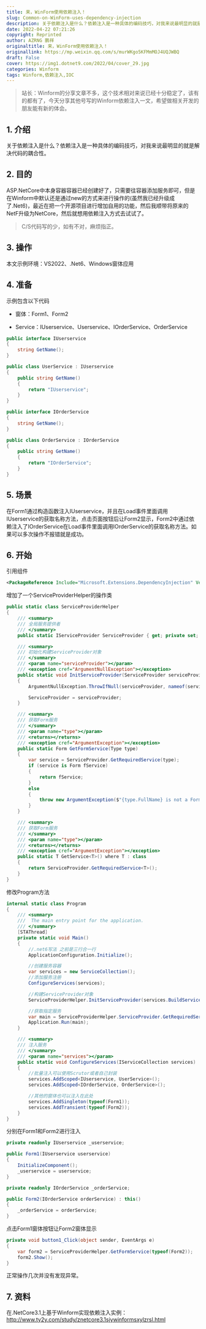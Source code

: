 ```yaml
---
title: 来，WinForm使用依赖注入！
slug: Common-on-WinForm-uses-dependency-injection
description: 关于依赖注入是什么？依赖注入是一种具体的编码技巧，对我来说最明显的就是解决代码的耦合性。
date: 2022-04-22 07:21:26
copyright: Reprinted
author: AZRNG 鹏祥
originaltitle: 来，WinForm使用依赖注入！
originallink: https://mp.weixin.qq.com/s/murWKgo5KFMmMOJ4UQJWBQ
draft: False
cover: https://img1.dotnet9.com/2022/04/cover_29.jpg
categories: Winform
tags: Winform,依赖注入,IOC
---
```


>站长：Winform的分享文章不多，这个技术相对来说已经十分稳定了，该有的都有了，今天分享其他号写的Winform依赖注入一文，希望做相关开发的朋友能有新的体会。

## 1. 介绍

关于依赖注入是什么？依赖注入是一种具体的编码技巧，对我来说最明显的就是解决代码的耦合性。

## 2. 目的

ASP.NetCore中本身容器容器已经创建好了，只需要往容器添加服务即可，但是在Winform中默认还是通过new的方式来进行操作的(虽然我已经升级成了.Net6)，最近在把一个开源项目进行增加自用的功能，然后我顺带将原来的NetF升级为NetCore，然后就想用依赖注入方式去试试了。

>C/S代码写的少，如有不对，麻烦指正。

## 3. 操作

本文示例环境：VS2022、.Net6、Windows窗体应用

## 4. 准备

示例包含以下代码

- 窗体：Form1、Form2

- Service：IUserservice、Userservice、IOrderService、OrderService

```csharp
public interface IUserservice
{
    string GetName();
}

public class UserService : IUserservice
{
    public string GetName()
    {
        return "IUserservice";
    }
}

public interface IOrderService
{
    string GetName();
}

public class OrderService : IOrderService
{
    public string GetName()
    {
        return "IOrderService";
    }
}
```

## 5. 场景

在Form1通过构造函数注入IUserservice，并且在Load事件里面调用IUserservice的获取名称方法，点击页面按钮后让Form2显示，Form2中通过依赖注入了IOrderService在Load事件里面调用IOrderService的获取名称方法。如果可以多次操作不报错就是成功。

## 6. 开始

引用组件

```xml
<PackageReference Include="Microsoft.Extensions.DependencyInjection" Version="6.0.0" />
```

增加了一个ServiceProviderHelper的操作类

```csharp
public static class ServiceProviderHelper
{
    /// <summary>
    /// 全局服务提供者
    /// </summary>
    public static IServiceProvider ServiceProvider { get; private set; } = null!;

    /// <summary>
    /// 初始化构建ServiceProvider对象
    /// </summary>
    /// <param name="serviceProvider"></param>
    /// <exception cref="ArgumentNullException"></exception>
    public static void InitServiceProvider(ServiceProvider serviceProvider)
    {
        ArgumentNullException.ThrowIfNull(serviceProvider, nameof(serviceProvider));

        ServiceProvider = serviceProvider;
    }

    /// <summary>
    /// 获取Form服务
    /// </summary>
    /// <param name="type"></param>
    /// <returns></returns>
    /// <exception cref="ArgumentException"></exception>
    public static Form GetFormService(Type type)
    {
        var service = ServiceProvider.GetRequiredService(type);
        if (service is Form fService)
        {
            return fService;
        }
        else
        {
            throw new ArgumentException($"{type.FullName} is not a Form");
        }
    }

    /// <summary>
    /// 获取Form服务
    /// </summary>
    /// <param name="type"></param>
    /// <returns></returns>
    /// <exception cref="ArgumentException"></exception>
    public static T GetService<T>() where T : class
    {
        return ServiceProvider.GetRequiredService<T>();
    }
}
```

修改Program方法

```csharp
internal static class Program
{
    /// <summary>
    ///  The main entry point for the application.
    /// </summary>
    [STAThread]
    private static void Main()
    {
        //.net6写法 之前是三行合一行
        ApplicationConfiguration.Initialize();

        //创建服务容器
        var services = new ServiceCollection();
        //添加服务注册
        ConfigureServices(services);

        //构建ServiceProvider对象
        ServiceProviderHelper.InitServiceProvider(services.BuildServiceProvider());

        //获取指定服务
        var main = ServiceProviderHelper.ServiceProvider.GetRequiredService<Form1>();
        Application.Run(main);
    }

    /// <summary>
    /// 注入服务
    /// </summary>
    /// <param name="services"></param>
    public static void ConfigureServices(IServiceCollection services)
    {
        //批量注入可以使用Scrutor或者自己封装
        services.AddScoped<IUserservice, UserService>();
        services.AddScoped<IOrderService, OrderService>();

        //其他的窗体也可以注入在此处
        services.AddSingleton(typeof(Form1));
        services.AddTransient(typeof(Form2));
    }
}
```

分别在Form1和Form2进行注入

```csharp
private readonly IUserservice _userservice;

public Form1(IUserservice userservice)
{
    InitializeComponent();
    _userservice = userservice;
}

private readonly IOrderService _orderService;

public Form2(IOrderService orderService) : this()
{
    _orderService = orderService;
}
```

点击Form1窗体按钮让Form2窗体显示

```csharp
private void button1_Click(object sender, EventArgs e)
{
    var form2 = ServiceProviderHelper.GetFormService(typeof(Form2));
    form2.Show();
}
```

正常操作几次并没有发现异常。

## 7. 资料

在.NetCore3.1上基于Winform实现依赖注入实例：http://www.ty2y.com/study/znetcore3.1sjywinformsxylzrsl.html